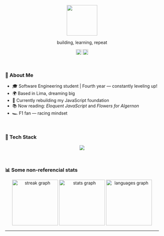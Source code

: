 <div align="center">
  <br>
  <br>
  <br>
  <br>
  <br>
  <img width="100" height="100" src=https://github.com/user-attachments/assets/b2c8167e-d8aa-489b-a7b9-c5a39a930ee6
"" />
  <br>
  <p>building, learning, repeat</p>
  <p>
    <a href="www.linkedin.com/in/samira-jaa"><img width="18" height="18" src="https://github.com/user-attachments/assets/d5c94827-c74f-42dd-a814-bfa4593df5cb" /></a>
    <a href="mailto:samirajetzabel@gmail.com"><img width="18" height="18" src="https://github.com/user-attachments/assets/d13b233f-08e8-4955-b657-4d3830986954" /></a>
  </p>
</div>

<br>

### 🚀 About Me
- 🎓 Software Engineering student | Fourth year — constantly leveling up!
- 🌍 Based in Lima, dreaming big
- 🌱 Currently rebuilding my JavaScript foundation
- 📚  Now reading: _Eloquent JavaScript_ and _Flowers for Algernon_
- 🏎️ F1 fan — racing mindset

<br>

### 🧰 Tech Stack
<p align="center">
  <a href="https://skillicons.dev">
    <img src="https://skillicons.dev/icons?i=js,ts,angular,vue,tailwind,java,spring,cs,dotnet,kotlin,androidstudio,mysql,mongodb,postgres,docker,git,figma" />
  </a>
</p>

<br>

### 📊 Some non-referencial stats
<div align="center">
  <img src="https://streak-stats.demolab.com?user=Samira-AA&locale=en&mode=daily&theme=chartreuse-dark&hide_border=false&border_radius=5&order=3" height="150" alt="streak graph"  />
  <img src="https://github-readme-stats.vercel.app/api?username=Samira-AA&hide_title=false&hide_rank=true&show_icons=true&include_all_commits=true&count_private=true&disable_animations=false&theme=chartreuse-dark&locale=en&hide_border=false&order=1" height="150" alt="stats graph"  />
  <img src="https://github-readme-stats.vercel.app/api/top-langs?username=Samira-AA&locale=en&hide_title=false&layout=compact&card_width=320&langs_count=5&theme=chartreuse-dark&hide_border=false&order=2" height="150" alt="languages graph"  />
</div>

---
